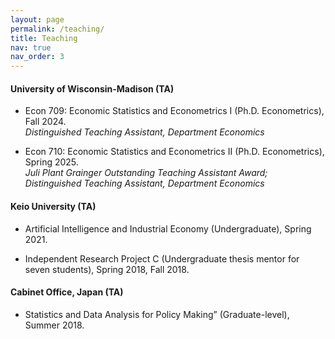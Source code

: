 ```yaml
---
layout: page
permalink: /teaching/
title: Teaching
nav: true
nav_order: 3
---
```


#### University of Wisconsin-Madison (TA)
* Econ 709: Economic Statistics and Econometrics I (Ph.D. Econometrics), Fall 2024.<br> 
<em>Distinguished Teaching Assistant, Department Economics</em> <br> 

* Econ 710: Economic Statistics and Econometrics II (Ph.D. Econometrics), Spring 2025.<br> 
<em>Juli Plant Grainger Outstanding Teaching Assistant Award; Distinguished Teaching Assistant, Department Economics</em> <br>

#### Keio University (TA)
* Artificial Intelligence and Industrial Economy (Undergraduate), Spring 2021.

* Independent Research Project C (Undergraduate thesis mentor for seven students), Spring 2018, Fall 2018.

#### Cabinet Office, Japan (TA)
* Statistics and Data Analysis for Policy Making” (Graduate-level), Summer 2018.

